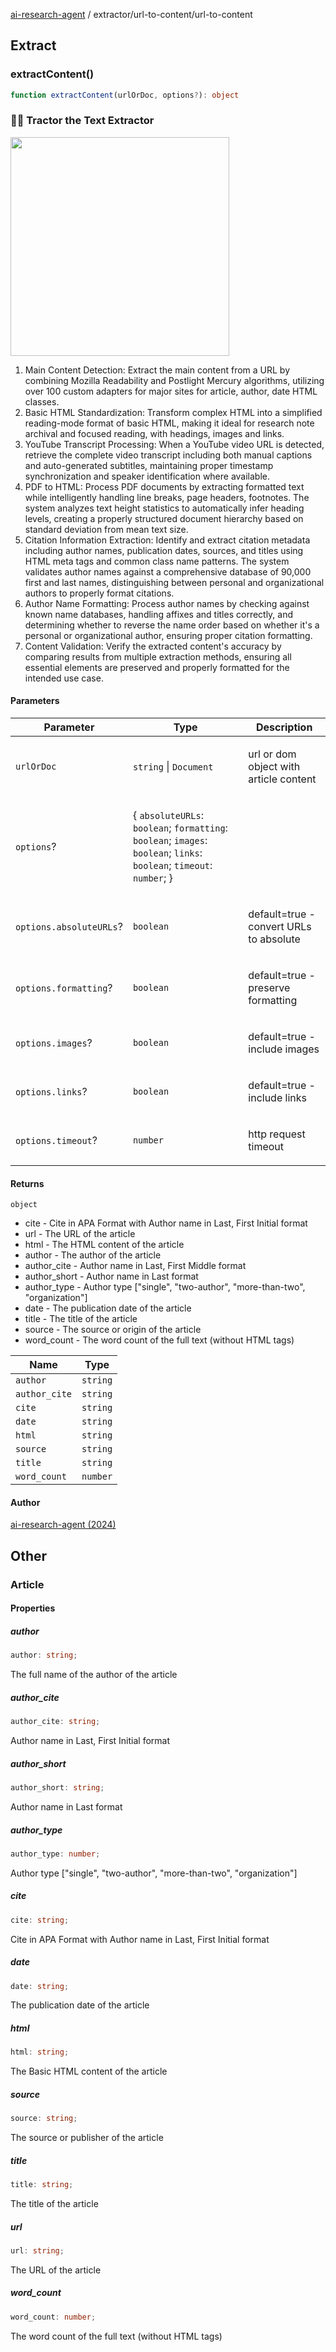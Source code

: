 [ai-research-agent](../../modules.md) / extractor/url-to-content/url-to-content

## Extract

### extractContent()

```ts
function extractContent(urlOrDoc, options?): object
```

### 🚜📜 Tractor the Text Extractor 
<img width="350px"  src="https://i.imgur.com/cRewT07.png" />

1. Main Content Detection: Extract the main content from a URL by combining 
Mozilla Readability and Postlight Mercury algorithms, utilizing over 100 
custom adapters for major sites for article, author, date HTML classes.
2. Basic HTML Standardization: Transform complex HTML into a simplified 
reading-mode format of basic HTML, making it ideal for research note archival
 and focused reading, with headings, images and links.
3. YouTube Transcript Processing: When a YouTube video URL is detected, 
retrieve the complete video transcript including both manual captions and 
auto-generated subtitles, maintaining proper timestamp synchronization and 
speaker identification where available.
4. PDF to HTML: Process PDF documents by extracting
 formatted text while intelligently handling line breaks, page headers, 
 footnotes. The system analyzes text height statistics to automatically
 infer heading levels, creating a properly structured document hierarchy
 based on standard deviation from mean text size.
5. Citation Information Extraction: Identify and extract citation metadata
 including author names, publication dates, sources, and titles using HTML
 meta tags and common class name patterns. The system validates author names
 against a comprehensive database of 90,000 first and last names, 
distinguishing between personal and organizational authors to properly 
format citations.
6. Author Name Formatting: Process author names by checking against 
known name databases, handling affixes and titles correctly, and determining
 whether to reverse the name order based on whether it's a personal or 
organizational author, ensuring proper citation formatting.
7. Content Validation: Verify the extracted content's accuracy by comparing
 results from multiple extraction methods, ensuring all essential elements 
are preserved and properly formatted for the intended use case.

#### Parameters

<table>
<thead>
<tr>
<th>Parameter</th>
<th>Type</th>
<th>Description</th>
</tr>
</thead>
<tbody>
<tr>
<td>

`urlOrDoc`

</td>
<td>

`string` \| `Document`

</td>
<td>

url or dom object with article content

</td>
</tr>
<tr>
<td>

`options`?

</td>
<td>

\{ `absoluteURLs`: `boolean`; `formatting`: `boolean`; `images`: `boolean`; `links`: `boolean`; `timeout`: `number`; \}

</td>
<td>

</td>
</tr>
<tr>
<td>

`options.absoluteURLs`?

</td>
<td>

`boolean`

</td>
<td>

default=true - convert URLs to absolute

</td>
</tr>
<tr>
<td>

`options.formatting`?

</td>
<td>

`boolean`

</td>
<td>

default=true - preserve formatting

</td>
</tr>
<tr>
<td>

`options.images`?

</td>
<td>

`boolean`

</td>
<td>

default=true - include images

</td>
</tr>
<tr>
<td>

`options.links`?

</td>
<td>

`boolean`

</td>
<td>

default=true - include links

</td>
</tr>
<tr>
<td>

`options.timeout`?

</td>
<td>

`number`

</td>
<td>

http request timeout

</td>
</tr>
</tbody>
</table>

#### Returns

`object`

* cite - Cite in APA Format with Author name in Last, First Initial format
 * url - The URL of the article
 *  html - The HTML content of the article
 *  author - The author of the article
 *  author_cite - Author name in Last, First Middle format
 *  author_short - Author name in Last format
 *  author_type - Author type ["single", "two-author", "more-than-two", "organization"]
 *  date - The publication date of the article
 *  title - The title of the article
 *  source - The source or origin of the article
 *  word_count - The word count of the full text (without HTML tags)

| Name | Type |
| ------ | ------ |
| `author` | `string` |
| `author_cite` | `string` |
| `cite` | `string` |
| `date` | `string` |
| `html` | `string` |
| `source` | `string` |
| `title` | `string` |
| `word_count` | `number` |

#### Author

[ai-research-agent (2024)](https://airesearch.js.org)

## Other

### Article

#### Properties

##### author

```ts
author: string;
```

The full name of the author of the article

##### author\_cite

```ts
author_cite: string;
```

Author name in Last, First Initial format

##### author\_short

```ts
author_short: string;
```

Author name in Last format

##### author\_type

```ts
author_type: number;
```

Author type ["single", "two-author", "more-than-two", "organization"]

##### cite

```ts
cite: string;
```

Cite in APA Format with Author name in Last, First Initial format

##### date

```ts
date: string;
```

The publication date of the article

##### html

```ts
html: string;
```

The Basic HTML content of the article

##### source

```ts
source: string;
```

The source or publisher of the article

##### title

```ts
title: string;
```

The title of the article

##### url

```ts
url: string;
```

The URL of the article

##### word\_count

```ts
word_count: number;
```

The word count of the full text (without HTML tags)
